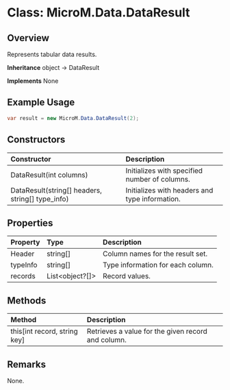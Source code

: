 # Class: MicroM.Data.DataResult
## Overview
Represents tabular data results.

**Inheritance**
object -> DataResult

**Implements**
None

## Example Usage
```csharp
var result = new MicroM.Data.DataResult(2);
```
## Constructors
| Constructor | Description |
|:------------|:-------------|
| DataResult(int columns) | Initializes with specified number of columns. |
| DataResult(string[] headers, string[] type_info) | Initializes with headers and type information. |

## Properties
| Property | Type | Description |
|:------------|:-------------|:-------------|
| Header | string[] | Column names for the result set. |
| typeInfo | string[] | Type information for each column. |
| records | List<object?[]> | Record values. |

## Methods
| Method | Description |
|:------------|:-------------|
| this[int record, string key] | Retrieves a value for the given record and column. |

## Remarks
None.

